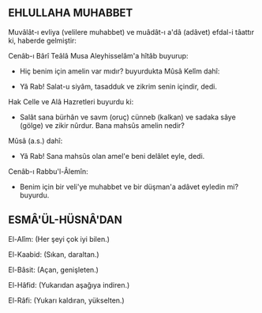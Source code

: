 ## EHLULLAHA MUHABBET

Muvâlât-ı evliya (velilere muhabbet) ve muâdât-ı a'dâ (adâvet) efdal-i tâattır ki, ha­berde gelmiştir:

Cenâb-ı Bârî Teâlâ Musa Aleyhisselâm'a hîtâb buyurup:

- Hiç benim için amelin var mıdır? bu­yurdukta Mûsâ Kelîm dahî:

- Yâ Rab! Salat-u siyâm, tasadduk ve zikrim senin içindir, dedi.

Hak Celle ve Alâ Hazretleri buyurdu ki:

- Salât sana bürhân ve savm (oruç) cünneb (kalkan) ve sadaka sâye (gölge) ve zikir nûrdur. Bana mahsûs amelin nedir?

Mûsâ (a.s.) dahî:

- Yâ Rab! Sana mahsûs olan amel'e be­ni delâlet eyle, dedi.

Cenâb-ı Rabbu'l-Âlemîn:

- Benim için bir veli'ye muhabbet ve bir düşman'a adâvet eyledin mi? buyurdu.

## ESMÂ'ÜL-HÜSNÂ'DAN

El-Alîm: (Her şeyi çok iyi bilen.)

El-Kaabid: (Sıkan, daraltan.)

El-Bâsit: (Açan, genişleten.)

El-Hâfid: (Yukarıdan aşağıya indiren.)

El-Râfi: (Yukarı kaldıran, yükselten.)
